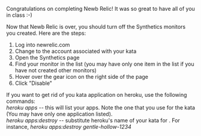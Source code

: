 Congratulations on completing Newb Relic! It was so great to have all of you in class :-)  

Now that Newb Relic is over, you should turn off the Synthetics monitors you created. Here are the steps:  
1. Log into newrelic.com  
2. Change to the account associated with your kata  
3. Open the Synthetics page  
4. Find your monitor in the list (you may have only one item in the list if you have not created other monitors)  
5. Hover over the gear icon on the right side of the page  
6. Click "Disable"    

If you want to get rid of you kata application on heroku, use the following commands:   
*heroku apps*  -- this will list your apps. Note the one that you use for the kata (You may have only one application listed).    
*heroku apps:destroy <application name>* -- substitute heroku's name of your kata for <application name>. For instance, *heroku apps:destroy gentle-hollow-1234* 
